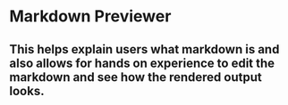 # Markdown Previewer
## This helps explain users what markdown is and also allows for hands on experience to edit the markdown and see how the rendered output looks.
